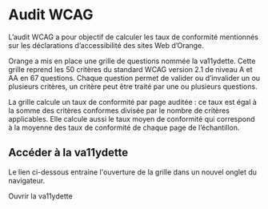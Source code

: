 # Audit WCAG
<script>$(document).ready(function () {
    setBreadcrumb([
        {"label":"Critères WCAG par thème", "url": "./incontournables.html"},
        {"label":"Audit WCAG"}
        ]);
    addSubMenu([
        {
            "label":"Conception", "url":"incontournables.html#", "itemsQuery":"#incontournables-concepteurs h2", "className": "menuitem-conception",
        },
        {
            "label":"Développement", "url":"incontournables.html#dev", "itemsQuery":"#incontournables-developpeurs h2", "className": "menuitem-development",
        },
        {
            "label":"Tests", "url":"incontournables.html#test", "itemsQuery":"#incontournables-testeurs section h2", "className": "menuitem-test",
        },
        {
            "label":"Audit WCAG", "url":"audit-wcag.html"
        }
    ]);    
});</script>

<span data-menuitem="incontournables"></span>

L’audit WCAG a pour objectif de calculer les taux de conformité mentionnés sur les déclarations d’accessibilité des sites Web d’Orange.

Orange a mis en place une grille de questions nommée la va11ydette.  Cette grille reprend les 50 critères du standard WCAG version 2.1 de niveau A et AA en 67 questions. Chaque question permet de valider ou d’invalider un ou plusieurs critères, un critère peut être traité par une ou plusieurs questions. 

La grille calcule un taux de conformité par page auditée : ce taux est égal à la somme des critères conformes divisée par le nombre de critères applicables. Elle calcule aussi le taux moyen de conformité qui correspond à la moyenne des taux de conformité de chaque page de l’échantillon.

## Accéder à la va11ydette

Le lien ci-dessous entraine l'ouverture de la grille dans un nouvel onglet du navigateur.  

<a href="./la-vallydette/" target="_blank" class="btn btn-secondary" style="text-decoration: none">Ouvrir la va11ydette</a>

&nbsp;
<!--  This file is part of a11y-guidelines | Our vision of mobile & web accessibility guidelines and best practices, with valid/invalid examples.
 Copyright (C) 2016  Orange SA
 See the Creative Commons Legal Code Attribution-ShareAlike 3.0 Unported License for more details (LICENSE file). -->